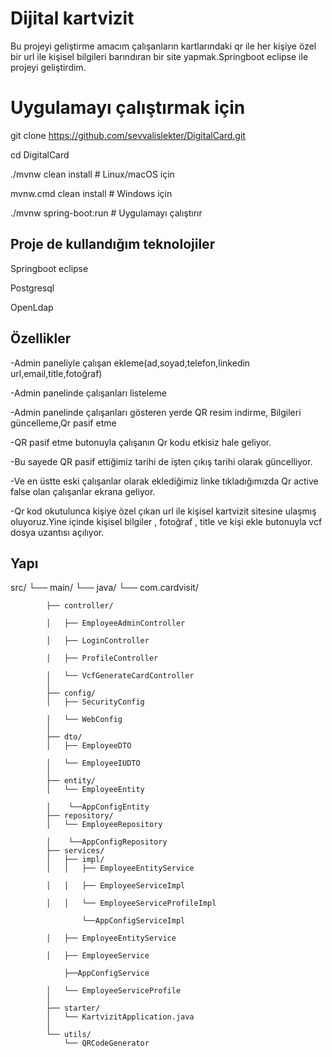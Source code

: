 # Dijital kartvizit 
Bu projeyi geliştirme amacım çalışanların kartlarındaki qr ile her kişiye özel bir url ile kişisel bilgileri barındıran bir site yapmak.Springboot eclipse ile projeyi geliştirdim.
# Uygulamayı çalıştırmak için
git clone https://github.com/sevvalislekter/DigitalCard.git

cd DigitalCard

./mvnw clean install         # Linux/macOS için

mvnw.cmd clean install       # Windows için

./mvnw spring-boot:run       # Uygulamayı çalıştırır

## Proje de kullandığım teknolojiler

Springboot eclipse

Postgresql 

OpenLdap


## Özellikler

-Admin paneliyle çalışan ekleme(ad,soyad,telefon,linkedin url,email,title,fotoğraf)

-Admin panelinde çalışanları listeleme

-Admin panelinde çalışanları gösteren yerde QR resim indirme, Bilgileri güncelleme,Qr pasif etme

-QR pasif etme butonuyla çalışanın Qr kodu etkisiz hale geliyor.

-Bu sayede QR pasif ettiğimiz tarihi de işten çıkış tarihi olarak güncelliyor. 

-Ve en üstte eski çalışanlar olarak eklediğimiz linke tıkladığımızda Qr active false olan çalışanlar ekrana geliyor.

-Qr kod okutulunca kişiye özel çıkan url ile kişisel kartvizit sitesine ulaşmış oluyoruz.Yine içinde kişisel bilgiler , fotoğraf , title ve kişi ekle butonuyla vcf dosya uzantısı açılıyor.



## Yapı



src/
└── main/
    └── java/
        └── com.cardvisit/
        
            ├── controller/
            
            │   ├── EmployeeAdminController
            
            │   ├── LoginController
            
            │   ├── ProfileController
            
            │   └── VcfGenerateCardController
            │
            ├── config/
            │   ├── SecurityConfig
            
            │   └── WebConfig
            │
            ├── dto/
            │   ├── EmployeeDTO
            
            │   └── EmployeeIUDTO
            │
            ├── entity/
            │   └── EmployeeEntity
            
            │    └──AppConfigEntity
            ├── repository/
            │   └── EmployeeRepository
            
            │    └──AppConfigRepository
            ├── services/
            │   ├── impl/
            │   │   ├── EmployeeEntityService
            
            │   │   ├── EmployeeServiceImpl
            
            │   │   └── EmployeeServiceProfileImpl
            
                    └──AppConfigServiceImpl
            
            │   ├── EmployeeEntityService
            
            │   ├── EmployeeService
              
                ├──AppConfigService
                
            │   └── EmployeeServiceProfile
            │
            ├── starter/
            │   └── KartvizitApplication.java
            │
            └── utils/
                └── QRCodeGenerator


                
    
